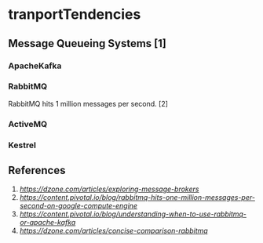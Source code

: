 # tranportTendencies


## Message Queueing Systems [1]
### ApacheKafka
### RabbitMQ
RabbitMQ hits 1 million messages per second. [2]
### ActiveMQ
### Kestrel

## References
1. _https://dzone.com/articles/exploring-message-brokers_
2. _https://content.pivotal.io/blog/rabbitmq-hits-one-million-messages-per-second-on-google-compute-engine_
3. _https://content.pivotal.io/blog/understanding-when-to-use-rabbitmq-or-apache-kafka_
4. _https://dzone.com/articles/concise-comparison-rabbitmq_
